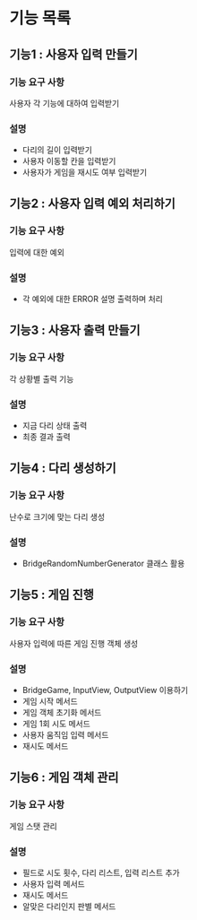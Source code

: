 # 기능 목록

## 기능1 : 사용자 입력 만들기
### 기능 요구 사항
사용자 각 기능에 대하여 입력받기

### 설명
- 다리의 길이 입력받기
- 사용자 이동할 칸을 입력받기
- 사용자가 게임을 재시도 여부 입력받기

## 기능2 : 사용자 입력 예외 처리하기
### 기능 요구 사항
입력에 대한 예외 

### 설명
- 각 예외에 대한 ERROR 설명 출력하며 처리

## 기능3 : 사용자 출력 만들기
### 기능 요구 사항
각 상황별 출력 기능

### 설명
- 지금 다리 상태 출력
- 최종 결과 출력

## 기능4 : 다리 생성하기
### 기능 요구 사항
난수로 크기에 맞는 다리 생성

### 설명
- BridgeRandomNumberGenerator 클래스 활용

## 기능5 : 게임 진행
### 기능 요구 사항
사용자 입력에 따른 게임 진행 객체 생성

### 설명
- BridgeGame, InputView, OutputView 이용하기
- 게임 시작 메서드
- 게임 객체 초기화 메서드
- 게임 1회 시도 메서드
- 사용자 움직임 입력 메서드
- 재시도 메서드

## 기능6 : 게임 객체 관리
### 기능 요구 사항
게임 스탯 관리

### 설명
- 필드로 시도 횟수, 다리 리스트, 입력 리스트 추가
- 사용자 입력 메서드
- 재시도 메서드
- 알맞은 다리인지 판별 메서드